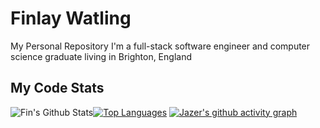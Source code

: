 # Finlay Watling
My Personal Repository
I'm a full-stack software engineer and computer science graduate living in Brighton, England


## My Code Stats
![Fin's Github Stats](https://github-readme-stats.vercel.app/api?username=finwatling&count_private=true&show_icons=true&hide_border=true&hide_title=true&bg_color=2a2a2a&text_color=f2f2f2&icon_color=1382cc)[![Top Languages](https://github-readme-stats.vercel.app/api/top-langs/?username=finwatling&layout=compact&hide_border=true&count_private=true&bg_color=2a2a2a&text_color=f2f2f2&icon_color=1382cc)](https://github.com/finwatling/github-readme-stats)
[![Jazer's github activity graph](https://activity-graph.herokuapp.com/graph?username=finwatling&hide_border=true&theme=xcode)](https://github.com/finwatling)

